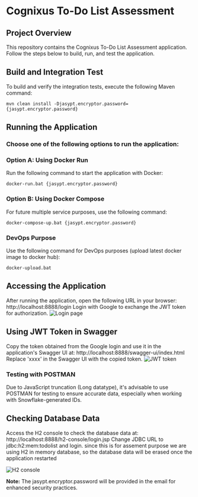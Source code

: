 # Cognixus To-Do List Assessment

## Project Overview
This repository contains the Cognixus To-Do List Assessment application. Follow the steps below to build, run, and test the application.

## Build and Integration Test
To build and verify the integration tests, execute the following Maven command:
```
mvn clean install -Djasypt.encryptor.password={jasypt.encryptor.password}
```
## Running the Application
### Choose one of the following options to run the application:

### Option A: Using Docker Run
Run the following command to start the application with Docker:
```
docker-run.bat {jasypt.encryptor.password}
```
### Option B: Using Docker Compose
For future multiple service purposes, use the following command:
```
docker-compose-up.bat {jasypt.encryptor.password}
```
### DevOps Purpose
Use the following command for DevOps purposes (upload latest docker image to docker hub):
```
docker-upload.bat
```
## Accessing the Application
After running the application, open the following URL in your browser:
http://localhost:8888/login
Login with Google to exchange the JWT token for authorization.
![Login page](http://ip.klse2u.veryfast.biz.user.fm/cognixus_to_do_list_assessment_google_login.png)


## Using JWT Token in Swagger
Copy the token obtained from the Google login and use it in the application's Swagger UI at:
http://localhost:8888/swagger-ui/index.html
Replace 'xxxx' in the Swagger UI with the copied token.
![JWT token](http://ip.klse2u.veryfast.biz.user.fm/cognixus_to_do_list_assessment_jwt_token.png)

### Testing with POSTMAN
Due to JavaScript truncation (Long datatype), it's advisable to use POSTMAN for testing to ensure accurate data, especially when working with Snowflake-generated IDs.

## Checking Database Data
Access the H2 console to check the database data at:
http://localhost:8888/h2-console/login.jsp
Change JDBC URL to jdbc:h2:mem:todolist and login.
since this is for assement purpose we are using H2 in memory database, so the database data will be erased once the application restarted

![H2 console](http://ip.klse2u.veryfast.biz.user.fm/cognixus_to_do_list_assessment_h2_login.png)
   
**Note:** The jasypt.encryptor.password will be provided in the email for enhanced security practices.
